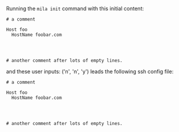 Running the `mila init` command with this initial content:

```
# a comment

Host foo
  HostName foobar.com




# another comment after lots of empty lines.

```

and these user inputs: ('n', 'n', 'y')
leads the following ssh config file:

```
# a comment

Host foo
  HostName foobar.com




# another comment after lots of empty lines.

```
